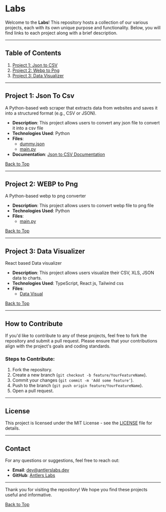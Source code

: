 # Labs

Welcome to the **Labs**! This repository hosts a collection of our various projects, each with its own unique purpose and functionality. Below, you will find links to each project along with a brief description.

---

## Table of Contents

1. [Project 1: Json to CSV](#json-to-csv)
2. [Project 2: Webp to Png](#webp-to-png)
3. [Project 3: Data Visualizer](#data-visualizer)

---

## Project 1: Json To Csv

A Python-based web scraper that extracts data from websites and saves it into a structured format (e.g., CSV or JSON).

- **Description**: This project allows users to convert any json file to convert it into a csv file
- **Technologies Used**: Python
- **Files**: 
  - [dummy.json](./JsonToCsv/dummy.json)
  - [main.py](./JsontoCsv/main.py)
- **Documentation**: [Json to CSV Documentation](./JsonToCsv/README.md)

[Back to Top](#table-of-contents)

---

## Project 2: WEBP to Png

A Python-based webp to png converter

- **Description**: This project allows users to convert webp file to png file
- **Technologies Used**: Python
- **Files**: 
  - [main.py](./WebpToPng/main.py)

[Back to Top](#table-of-contents)

---
## Project 3: Data Visualizer

React based Data visualizer

- **Description**: This project allows users visualize their CSV, XLS, JSON data to charts.
- **Technologies Used**: TypeScript, React js, Tailwind css
- **Files**: 
  - [Data Visual](./DataVisual)

[Back to Top](#table-of-contents)

---

## How to Contribute

If you'd like to contribute to any of these projects, feel free to fork the repository and submit a pull request. Please ensure that your contributions align with the project's goals and coding standards.

### Steps to Contribute:
1. Fork the repository.
2. Create a new branch (`git checkout -b feature/YourFeatureName`).
3. Commit your changes (`git commit -m 'Add some feature'`).
4. Push to the branch (`git push origin feature/YourFeatureName`).
5. Open a pull request.

---

## License

This project is licensed under the MIT License - see the [LICENSE](LICENSE) file for details.

---

## Contact

For any questions or suggestions, feel free to reach out:

- **Email**: dev@antlerslabs.dev
- **GitHub**: [Antlers Labs](https://github.com/AntlersLabs)

---

Thank you for visiting the repository! We hope you find these projects useful and informative.

[Back to Top](#table-of-contents)